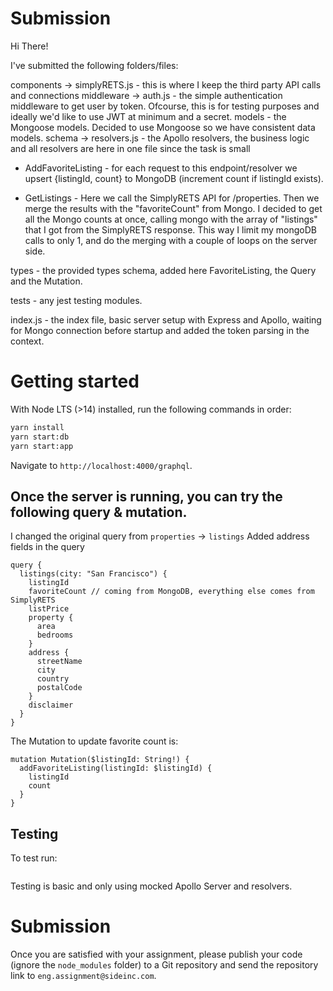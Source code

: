 # Submission

Hi There!

I've submitted the following folders/files:

components -> simplyRETS.js - this is where I keep the third party API calls and connections
middleware -> auth.js - the simple authentication middleware to get user by token. Ofcourse, this is for testing purposes and ideally we'd like to use JWT at minimum and a secret. 
models - the Mongoose models. Decided to use Mongoose so we have consistent data models. 
schema -> resolvers.js - the Apollo resolvers, the business logic and all resolvers are here in one file since the task is small

- AddFavoriteListing - for each request to this endpoint/resolver we upsert {listingId, count} to MongoDB (increment count if listingId exists). 

- GetListings - Here we call the SimplyRETS API for /properties. Then we merge the results with the "favoriteCount" from Mongo. I decided to get all the Mongo counts at once, calling mongo with the array of "listings" that I got from the SimplyRETS response. This way I limit my mongoDB calls to only 1, and do the merging with a couple of loops on the server side. 

types - the provided types schema, added here FavoriteListing, the Query and the Mutation. 

tests - any jest testing modules. 

index.js - the index file, basic server setup with Express and Apollo, waiting for Mongo connection before startup and added the token parsing in the context. 


# Getting started

With Node LTS (>14) installed, run the following commands in order:

```sh
yarn install
yarn start:db
yarn start:app
```  

Navigate to `http://localhost:4000/graphql`.

## Once the server is running, you can try the following query & mutation. 

I changed the original query from ```properties``` -> ```listings```
Added address fields in the query

```
query {
  listings(city: "San Francisco") {
    listingId
    favoriteCount // coming from MongoDB, everything else comes from SimplyRETS
    listPrice
    property {
      area
      bedrooms
    }
    address {
      streetName
      city
      country
      postalCode
    }
    disclaimer
  }
}
```

The Mutation to update favorite count is:
```
mutation Mutation($listingId: String!) {
  addFavoriteListing(listingId: $listingId) {
    listingId
    count
  }
}
```

## Testing

To test run:
```yarn test
```

Testing is basic and only using mocked Apollo Server and resolvers. 

# Submission

Once you are satisfied with your assignment, please publish your code (ignore the `node_modules` folder) to a Git repository and send the repository link to `eng.assignment@sideinc.com`.  




